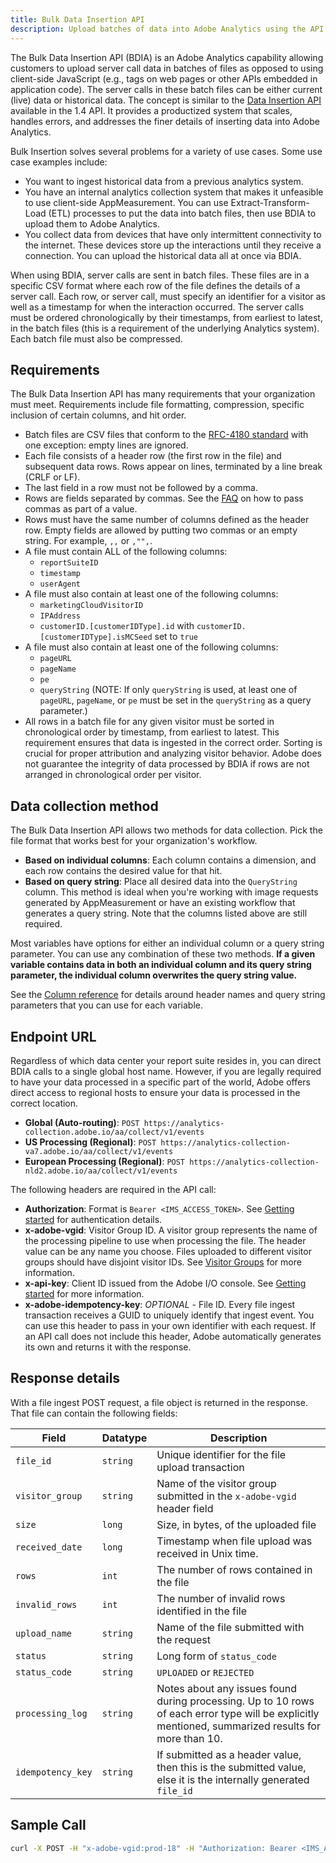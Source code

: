 ```yaml
---
title: Bulk Data Insertion API
description: Upload batches of data into Adobe Analytics using the API.
---
```


The Bulk Data Insertion API (BDIA) is an Adobe Analytics capability allowing customers to upload server call data in batches of files as opposed to using client-side JavaScript (e.g., tags on web pages or other APIs embedded in application code). The server calls in these batch files can be either current (live) data or historical data. The concept is similar to the [Data Insertion API](/src/pages/1.4/endpoints/data-insertion/index.md) available in the 1.4 API. It provides a productized system that scales, handles errors, and addresses the finer details of inserting data into Adobe Analytics.

Bulk Insertion solves several problems for a variety of use cases. Some use case examples include:

* You want to ingest historical data from a previous analytics system.
* You have an internal analytics collection system that makes it unfeasible to use client-side AppMeasurement. You can use Extract-Transform-Load (ETL) processes to put the data into batch files, then use BDIA to upload them to Adobe Analytics.
* You collect data from devices that have only intermittent connectivity to the internet. These devices store up the interactions until they receive a connection. You can upload the historical data all at once via BDIA.

When using BDIA, server calls are sent in batch files. These files are in a specific CSV format where each row of the file defines the details of a server call. Each row, or server call, must specify an identifier for a visitor as well as a timestamp for when the interaction occurred. The server calls must be ordered chronologically by their timestamps, from earliest to latest, in the batch files (this is a requirement of the underlying Analytics system). Each batch file must also be compressed.

## Requirements

The Bulk Data Insertion API has many requirements that your organization must meet. Requirements include file formatting, compression, specific inclusion of certain columns, and hit order.

* Batch files are CSV files that conform to the [RFC-4180 standard](https://tools.ietf.org/html/rfc4180) with one exception: empty lines are ignored.
* Each file consists of a header row (the first row in the file) and subsequent data rows. Rows appear on lines, terminated by a line break (CRLF or LF).
* The last field in a row must not be followed by a comma.
* Rows are fields separated by commas. See the [FAQ](faq.md) on how to pass commas as part of a value.
* Rows must have the same number of columns defined as the header row. Empty fields are allowed by putting two commas or an empty string. For example, `,,` or `,"",`.
* A file must contain ALL of the following columns:
  * `reportSuiteID`
  * `timestamp`
  * `userAgent`
* A file must also contain at least one of the following columns:
  * `marketingCloudVisitorID`
  * `IPAddress`
  * `customerID.[customerIDType].id` with `customerID.[customerIDType].isMCSeed` set to `true`
* A file must also contain at least one of the following columns:
  * `pageURL`
  * `pageName`
  * `pe`
  * `queryString` (NOTE: If only `queryString` is used, at least one of `pageURL`, `pageName`, or `pe` must be set in the `queryString` as a query parameter.)
* All rows in a batch file for any given visitor must be sorted in chronological order by timestamp, from earliest to latest. This requirement ensures that data is ingested in the correct order. Sorting is crucial for proper attribution and analyzing visitor behavior. Adobe does not guarantee the integrity of data processed by BDIA if rows are not arranged in chronological order per visitor.

## Data collection method

The Bulk Data Insertion API allows two methods for data collection. Pick the file format that works best for your organization's workflow.

* **Based on individual columns**: Each column contains a dimension, and each row contains the desired value for that hit.
* **Based on query string**: Place all desired data into the `QueryString` column. This method is ideal when you're working with image requests generated by AppMeasurement or have an existing workflow that generates a query string. Note that the columns listed above are still required.

Most variables have options for either an individual column or a query string parameter. You can use any combination of these two methods. **If a given variable contains data in both an individual column and its query string parameter, the individual column overwrites the query string value.**

See the [Column reference](column-reference.md) for details around header names and query string parameters that you can use for each variable.

## Endpoint URL

Regardless of which data center your report suite resides in, you can direct BDIA calls to a single global host name. However, if you are legally required to have your data processed in a specific part of the world, Adobe offers direct access to regional hosts to ensure your data is processed in the correct location.

* **Global (Auto-routing)**: `POST https://analytics-collection.adobe.io/aa/collect/v1/events`
* **US Processing (Regional)**: `POST https://analytics-collection-va7.adobe.io/aa/collect/v1/events`
* **European Processing (Regional)**: `POST https://analytics-collection-nld2.adobe.io/aa/collect/v1/events`

The following headers are required in the API call:

* **Authorization**: Format is `Bearer <IMS_ACCESS_TOKEN>`. See [Getting started](../../getting-started/index.md) for authentication details.
* **x-adobe-vgid**: Visitor Group ID. A visitor group represents the name of the processing pipeline to use when processing the file. The header value can be any name you choose. Files uploaded to different visitor groups should have disjoint visitor IDs. See [Visitor Groups](visitor-groups.md) for more information.
* **x-api-key**: Client ID issued from the Adobe I/O console. See [Getting started](../../getting-started/index.md) for more information.
* **x-adobe-idempotency-key**: *OPTIONAL* - File ID. Every file ingest transaction receives a GUID to uniquely identify that ingest event. You can use this header to pass in your own identifier with each request. If an API call does not include this header, Adobe automatically generates its own and returns it with the response.

## Response details

With a file ingest POST request, a file object is returned in the response. That file can contain the following fields:

|Field|Datatype|Description|
|--|--|--|
| `file_id` | `string` | Unique identifier for the file upload transaction |
| `visitor_group` | `string` | Name of the visitor group submitted in the `x-adobe-vgid` header field |
| `size` | `long` | Size, in bytes, of the uploaded file |
| `received_date` | `long` | Timestamp when file upload was received in Unix time. |
| `rows` | `int` | The number of rows contained in the file |
| `invalid_rows` | `int` | The number of invalid rows identified in the file |
| `upload_name` | `string` | Name of the file submitted with the request |
| `status` | `string` | Long form of `status_code` |
| `status_code` | `string` | `UPLOADED` or `REJECTED` |
| `processing_log` | `string` | Notes about any issues found during processing. Up to 10 rows of each error type will be explicitly mentioned, summarized results for more than 10. |
| `idempotency_key` | `string` | If submitted as a header value, then this is the submitted value, else it is the internally generated `file_id` |

## Sample Call

```sh
curl -X POST -H "x-adobe-vgid:prod-18" -H "Authorization: Bearer <IMS_ACCESS_TOKEN>" -H "x-api-key: <CLIENT_ID>" -F file=@/tmp/ingest_file.gz "https://analytics-collection.adobe.io/aa/collect/v1/events"
```
